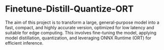 # Finetune-Distill-Quantize-ORT
The aim of this project is to transform a large, general-purpose model into a fast, compact, and highly accurate version, optimized for low latency and suitable for edge computing. This involves fine-tuning the model, applying model distillation, quantization, and leveraging ONNX Runtime (ORT) for efficient inference.
